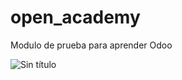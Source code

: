 # open_academy
Modulo de prueba para aprender Odoo

![Sin título](https://user-images.githubusercontent.com/49698030/155244017-323b26df-da88-4d4e-a4d2-35e73cc17d5c.jpg)
